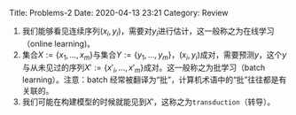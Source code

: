 Title: Problems-2
Date: 2020-04-13 23:21
Category: Review



<!-- write your content here. -->

1. 我们能够看见连续序列$(x_i,y_i)$，需要对$y_i$进行估计，这一般称之为在线学习（online learning)。
2. 集合$X:=\{x_1,...,x_m\}$与集合$Y:=\{y_1,...,y_m\}$，$(x_i, y_i)$成对，需要预测$y$，这个$y$与从未见过的序列$X':=\{x'_i, ..., x'_m\}$成对。这一般称之为批学习（batch learning）。注意：batch 经常被翻译为“批”，计算机术语中的“批”往往都是有关联的。
3. 我们可能在构建模型的时候就能见到$X'$，这称之为`transduction`（转导）。

<!-- 明日再说。 -->